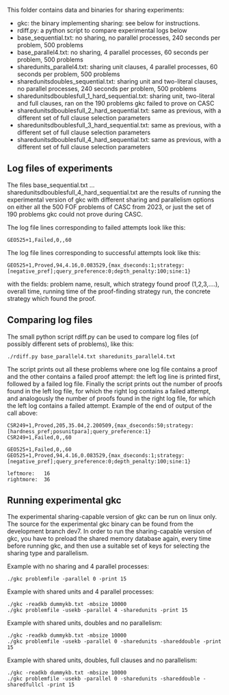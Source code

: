 This folder contains data and binaries for sharing experiments:

* gkc: the binary implementing sharing: see below for instructions.
* rdiff.py: a python script to compare experimental logs below
* base_sequential.txt: no sharing, no parallel processes, 240 seconds per problem, 500 problems
* base_parallel4.txt: no sharing, 4 parallel processes, 60 seconds per problem, 500 problems
* sharedunits_parallel4.txt: sharing unit clauses, 4 parallel processes, 60 seconds per problem, 500 problems
* sharedunitsdoubles_sequential.txt: sharing unit and two-literal clauses, no parallel processes, 240 seconds per problem, 500 problems
* sharedunitsdboublesfull_1_hard_sequential.txt: sharing unit, two-literal and full clauses, ran on the 190 problems gkc failed to prove on CASC
* sharedunitsdboublesfull_2_hard_sequential.txt: same as previous, with a different set of full clause selection parameters
* sharedunitsdboublesfull_3_hard_sequential.txt: same as previous, with a different set of full clause selection parameters
* sharedunitsdboublesfull_4_hard_sequential.txt: same as previous, with a different set of full clause selection parameters

Log files of experiments
------------------------

The files base_sequential.txt ... sharedunitsdboublesfull_4_hard_sequential.txt are the results of running the experimental version of gkc with 
different sharing and parallelism options on either all the 500 FOF problems of CASC from 2023, or just the set of 190 problems gkc could not prove during CASC.

The log file lines corresponding to failed attempts look like this:

    GEO525+1,Failed,0,,60
  
The log file lines corresponding to successful attempts look like this:  

    GEO525+1,Proved,94,4.16,0.083529,{max_dseconds:1;strategy:[negative_pref];query_preference:0;depth_penalty:100;sine:1}
  
with the fields: problem name, result, which strategy found proof (1,2,3,....), overall time, running time of the proof-finding strategy run, 
the concrete strategy which found the proof.

Comparing log files
-------------------

The small python script rdiff.py can be used to compare log files (of possibly different sets of problems), like this:

    ./rdiff.py base_parallel4.txt sharedunits_parallel4.txt
  
The script prints out all these problems where one log file contains a proof and the other contains a failed proof attempt: 
the left log line is printed first, followed by a failed log file. Finally the script prints out the number of proofs found in
the left log file, for which the right log contains a failed attempt, and analogously the number of proofs found in the right log file,
for which the left log contains a failed attempt. Example of the end of output of the call above:

    CSR249+1,Proved,205,35.04,2.200509,{max_dseconds:50;strategy:[hardness_pref;posunitpara];query_preference:1}
    CSR249+1,Failed,0,,60
    
    GEO525+1,Failed,0,,60
    GEO525+1,Proved,94,4.16,0.083529,{max_dseconds:1;strategy:[negative_pref];query_preference:0;depth_penalty:100;sine:1}
    
    leftmore:   16
    rightmore:  36


Running experimental gkc
------------------------

The experimental sharing-capable version of gkc can be run on linux only. The source for the experimental gkc binary can be found from the development branch dev7.
In order to run the sharing-capable version of gkc, you have to preload the shared memory database again, 
every time before running gkc, and then use a suitable set of keys for selecting the sharing type and parallelism.

Example with no sharing and 4 parallel processes:

    ./gkc problemfile -parallel 0 -print 15

Example with shared units and 4 parallel processes:

    ./gkc -readkb dummykb.txt -mbsize 10000
    ./gkc problemfile -usekb -parallel 4 -sharedunits -print 15
  
Example with shared units, doubles and no parallelism:

    ./gkc -readkb dummykb.txt -mbsize 10000
    ./gkc problemfile -usekb -parallel 0 -sharedunits -shareddouble -print 15  
  
Example with shared units, doubles, full clauses and no parallelism:

    ./gkc -readkb dummykb.txt -mbsize 10000
    ./gkc problemfile -usekb -parallel 0 -sharedunits -shareddouble -sharedfullcl -print 15   
  


